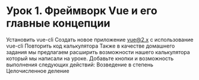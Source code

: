 # Урок 1. Фреймворк Vue и его главные концепции
Установить vue-cli
Создать новое приложение vue@2.x c использование vue-cli
Повторить код калькулятора
Также в качестве домашнего задания мы предлагаем расширить возможности нашего калькулятора который мы написали на уроке. Добавьте кнопки и возможность выполнения следующих действий:
Возведение в степень
Целочисленное деление